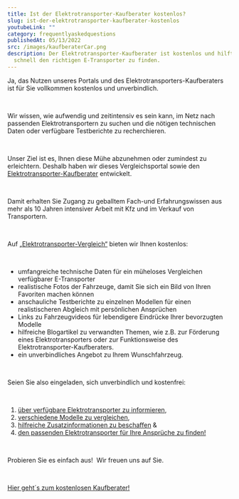 ```yaml
---
title: Ist der Elektrotransporter-Kaufberater kostenlos?
slug: ist-der-elektrotransporter-kaufberater-kostenlos
youtubeLink: ""
category: frequentlyaskedquestions
publishedAt: 05/13/2022
src: /images/kaufberaterCar.png
description: Der Elektrotransporter-Kaufberater ist kostenlos und hilft Ihnen,
  schnell den richtigen E-Transporter zu finden.
---
```

Ja, das Nutzen unseres Portals und des Elektrotransporters-Kaufberaters ist für Sie vollkommen kostenlos und unverbindlich.

<br />

Wir wissen, wie aufwendig und zeitintensiv es sein kann, im Netz nach passenden Elektrotransportern zu suchen und die nötigen technischen Daten oder verfügbare Testberichte zu recherchieren.

<br />

Unser Ziel ist es, Ihnen diese Mühe abzunehmen oder zumindest zu erleichtern. Deshalb haben wir dieses Vergleichsportal sowie den [Elektrotransporter-Kaufberater](https://preview-elektrotransporter-vergleich.vercel.app/caradvisor) entwickelt.

<br />

Damit erhalten Sie Zugang zu geballtem Fach-und Erfahrungswissen aus mehr als 10 Jahren intensiver Arbeit mit Kfz und im Verkauf von Transportern.

<br />

Auf [„Elektrotransporter-Vergleich“](https://preview-elektrotransporter-vergleich.vercel.app/) bieten wir Ihnen kostenlos:

<br />

* umfangreiche technische Daten für ein müheloses Vergleichen verfügbarer E-Transporter
* realistische Fotos der Fahrzeuge, damit Sie sich ein Bild von Ihren Favoriten machen können
* anschauliche Testberichte zu einzelnen Modellen für einen realistischeren Abgleich mit persönlichen Ansprüchen
* Links zu Fahrzeugvideos für lebendigere Eindrücke Ihrer bevorzugten Modelle
* hilfreiche Blogartikel zu verwandten Themen, wie z.B. zur Förderung eines Elektrotransporters oder zur Funktionsweise des Elektrotransporter-Kaufberaters.
* ein unverbindliches Angebot zu Ihrem Wunschfahrzeug.

<br />

Seien Sie also eingeladen, sich unverbindlich und kostenfrei:

<br />

1. [über verfügbare Elektrotransporter zu informieren](https://preview-elektrotransporter-vergleich.vercel.app/),
2. [verschiedene Modelle zu vergleichen](https://preview-elektrotransporter-vergleich.vercel.app/comparePage),
3. [hilfreiche Zusatzinformationen zu beschaffen](https://preview-elektrotransporter-vergleich.vercel.app/magazin) &
4. [den passenden Elektrotransporter für Ihre Ansprüche zu finden!](https://preview-elektrotransporter-vergleich.vercel.app/caradvisor)

<br />

Probieren Sie es einfach aus!  Wir freuen uns auf Sie.

<br />

[Hier geht´s zum kostenlosen Kaufberater!](https://preview-elektrotransporter-vergleich.vercel.app/caradvisor)
